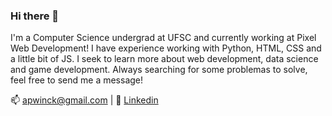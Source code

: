 ### Hi there 👋

I'm a Computer Science undergrad at UFSC and currently working at Pixel Web Development!  I have experience working with Python, HTML, CSS and a little bit of JS. I seek to learn more about web development, data science and game development. Always searching for some problemas to solve, feel free to send me a message!

:mailbox: apwinck@gmail.com |
:bust_in_silhouette: [Linkedin](https://www.linkedin.com/in/arthur-pellenz-winck/)

